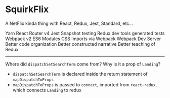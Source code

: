 # SquirkFlix
A NetFlix kinda thing with React, Redux, Jest, Standard, etc...

Yarn
React Router v4
Jest
Snapshot testing
Redux dev tools generated tests
Webpack v2
ES6 Modules
CSS Imports via Webpack
Webpack Dev Server
Better code organization
Better constructed narrative
Better teaching of Redux


___

Where did `dispatchSetSearchTerm` come from? Why is it a prop of `Landing`?

* `dispatchSetSearchTerm` is declared inside the return statement of `mapDispatchToProps`
* `mapDispatchToProps` is passed to `connect`, imported from `react-redux`, which connects `Landing` to redux

